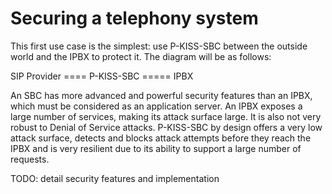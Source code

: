 # Securing a telephony system

This first use case is the simplest: use P-KISS-SBC between the outside world and the IPBX to protect it. The diagram will be as follows: 

SIP Provider ==== P-KISS-SBC ===== IPBX

An SBC has more advanced and powerful security features than an IPBX, which must be considered as an application server. An IPBX exposes a large number of services, making its attack surface large. It is also not very robust to Denial of Service attacks. P-KISS-SBC by design offers a very low attack surface, detects and blocks attack attempts before they reach the IPBX and is very resilient due to its ability to support a large number of requests.

TODO: detail security features and implementation
